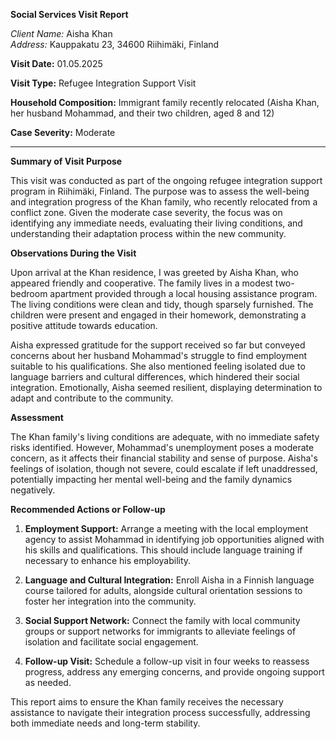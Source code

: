 **Social Services Visit Report**

*Client Name:* Aisha Khan  
*Address:* Kauppakatu 23, 34600 Riihimäki, Finland

**Visit Date:** 01.05.2025

**Visit Type:** Refugee Integration Support Visit

**Household Composition:** Immigrant family recently relocated (Aisha Khan, her husband Mohammad, and their two children, aged 8 and 12)

**Case Severity:** Moderate

---

**Summary of Visit Purpose**

This visit was conducted as part of the ongoing refugee integration support program in Riihimäki, Finland. The purpose was to assess the well-being and integration progress of the Khan family, who recently relocated from a conflict zone. Given the moderate case severity, the focus was on identifying any immediate needs, evaluating their living conditions, and understanding their adaptation process within the new community.

**Observations During the Visit**

Upon arrival at the Khan residence, I was greeted by Aisha Khan, who appeared friendly and cooperative. The family lives in a modest two-bedroom apartment provided through a local housing assistance program. The living conditions were clean and tidy, though sparsely furnished. The children were present and engaged in their homework, demonstrating a positive attitude towards education.

Aisha expressed gratitude for the support received so far but conveyed concerns about her husband Mohammad's struggle to find employment suitable to his qualifications. She also mentioned feeling isolated due to language barriers and cultural differences, which hindered their social integration. Emotionally, Aisha seemed resilient, displaying determination to adapt and contribute to the community.

**Assessment**

The Khan family's living conditions are adequate, with no immediate safety risks identified. However, Mohammad's unemployment poses a moderate concern, as it affects their financial stability and sense of purpose. Aisha's feelings of isolation, though not severe, could escalate if left unaddressed, potentially impacting her mental well-being and the family dynamics negatively.

**Recommended Actions or Follow-up**

1. **Employment Support:** Arrange a meeting with the local employment agency to assist Mohammad in identifying job opportunities aligned with his skills and qualifications. This should include language training if necessary to enhance his employability.

2. **Language and Cultural Integration:** Enroll Aisha in a Finnish language course tailored for adults, alongside cultural orientation sessions to foster her integration into the community.

3. **Social Support Network:** Connect the family with local community groups or support networks for immigrants to alleviate feelings of isolation and facilitate social engagement.

4. **Follow-up Visit:** Schedule a follow-up visit in four weeks to reassess progress, address any emerging concerns, and provide ongoing support as needed.

This report aims to ensure the Khan family receives the necessary assistance to navigate their integration process successfully, addressing both immediate needs and long-term stability.